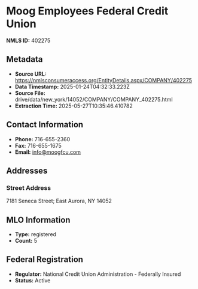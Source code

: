 # Moog Employees Federal Credit Union

**NMLS ID:** 402275

## Metadata
- **Source URL:** https://nmlsconsumeraccess.org/EntityDetails.aspx/COMPANY/402275
- **Data Timestamp:** 2025-01-24T04:32:33.223Z
- **Source File:** drive/data/new_york/14052/COMPANY/COMPANY_402275.html
- **Extraction Time:** 2025-05-27T10:35:46.410782

## Contact Information
- **Phone:** 716-655-2360
- **Fax:** 716-655-1675
- **Email:** info@moogfcu.com

## Addresses
### Street Address
7181 Seneca Street; East Aurora, NY 14052

## MLO Information
- **Type:** registered
- **Count:** 5

## Federal Registration
- **Regulator:** National Credit Union Administration - Federally Insured
- **Status:** Active
